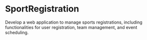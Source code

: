 # SportRegistration
Develop a web application to manage sports registrations, including functionalities for user registration, team management, and event scheduling.

